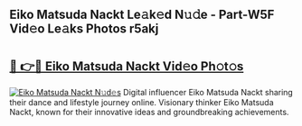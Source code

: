 ## Eiko Matsuda Nackt Le𝚊k𝚎d N𝚞𝚍e - Part-W5F Vid𝚎o Le𝚊ks Photos r5akj

# <h2><a href="http://fb4vaf.evod.top/?m=Eiko+Matsuda+Nackt">🔗 👉🔴 Eiko Matsuda Nackt Vid𝚎o Ph𝚘t𝚘s</a></h2>

[![Eiko Matsuda Nackt N𝚞d𝚎s](https://i.imgur.com/8V9OHl7.gif)](http://fb4vaf.evod.top/?m=Eiko+Matsuda+Nackt)
Digital influencer Eiko Matsuda Nackt sharing their dance and lifestyle journey online. Visionary thinker Eiko Matsuda Nackt, known for their innovative ideas and groundbreaking achievements. 
